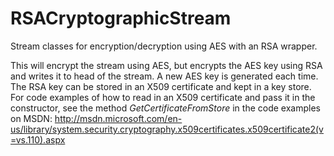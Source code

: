 RSACryptographicStream
======================

Stream classes for encryption/decryption using AES with an RSA wrapper.

This will encrypt the stream using AES, but encrypts the AES key using RSA and writes it to head of the stream.
A new AES key is generated each time.
The RSA key can be stored in an X509 certificate and kept in a key store.
For code examples of how to read in an X509 certificate and pass it in the constructor, see the method *GetCertificateFromStore* in the code examples on MSDN:
http://msdn.microsoft.com/en-us/library/system.security.cryptography.x509certificates.x509certificate2(v=vs.110).aspx


